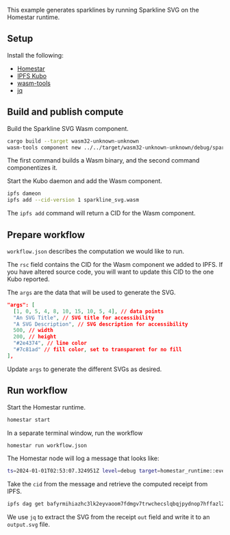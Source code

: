 This example generates sparklines by running Sparkline SVG on the Homestar runtime.

## Setup

Install the following:

- [Homestar][homestar]
- [IPFS Kubo][kubo]
- [wasm-tools][wasm-tools]
- [jq][jq]

## Build and publish compute

Build the Sparkline SVG Wasm component.

```sh
cargo build --target wasm32-unknown-unknown
wasm-tools component new ../../target/wasm32-unknown-unknown/debug/sparkline_svg.wasm -o ./sparkline_svg.wasm
```

The first command builds a Wasm binary, and the second command componentizes it.

Start the Kubo daemon and add the Wasm component.

```sh
ipfs dameon
ipfs add --cid-version 1 sparkline_svg.wasm
```

The `ipfs add` command will return a CID for the Wasm component.

## Prepare workflow

`workflow.json` describes the computation we would like to run.

The `rsc` field contains the CID for the Wasm component we added to IPFS. If you have altered source code, you will want to update this CID to the one Kubo reported.

The `args` are the data that will be used to generate the SVG.

```json
"args": [
  [1, 0, 5, 4, 8, 10, 15, 10, 5, 4], // data points
  "An SVG Title", // SVG title for accessibility
  "A SVG Description", // SVG description for accessibility
  500, // width
  200, // height
  "#2e4374", // line color
  "#7c81ad" // fill color, set to transparent for no fill
],
```

Update `args` to generate the different SVGs as desired.

## Run workflow

Start the Homestar runtime.

```sh
homestar start
```

In a separate terminal window, run the workflow

```sh
homestar run workflow.json
```

The Homestar node will log a message that looks like:

```sh
ts=2024-01-01T02:53:07.324951Z level=debug target=homestar_runtime::event_handler::notification message="emitting receipt to WebSocket" subject=notification.receipt category=notification cid=bafyrmihiazhc3lk2eyvaoom7fdmgv7trwchecslqbqjpydnop7hffazl2m
```

Take the `cid` from the message and retrieve the computed receipt from IPFS.

```sh
ipfs dag get bafyrmihiazhc3lk2eyvaoom7fdmgv7trwchecslqbqjpydnop7hffazl2m | jq ."out[1]" --raw-output > output.svg
```

We use `jq` to extract the SVG from the receipt `out` field and write it to an `output.svg` file.

[homestar]: https://docs.everywhere.computer/getting-started/setup-your-local-node#installing-homestar
[kubo]: https://docs.ipfs.tech/install/command-line/#install-official-binary-distributions
[wasm-tools]: https://github.com/bytecodealliance/wasm-tools#installation
[jq]: https://jqlang.github.io/jq/download/
